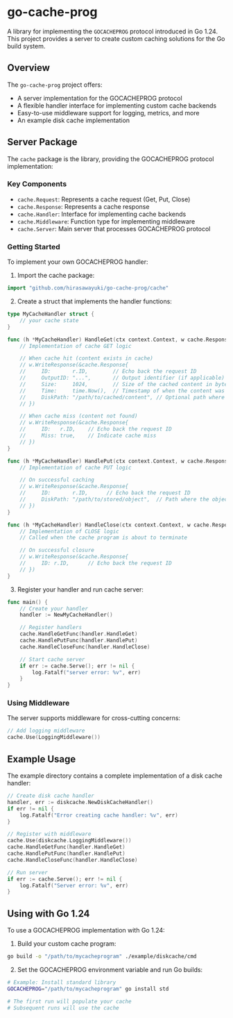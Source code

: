 # go-cache-prog

A library for implementing the `GOCACHEPROG` protocol introduced in Go 1.24. This project provides a server to create custom caching solutions for the Go build system.

## Overview

The `go-cache-prog` project offers:

- A server implementation for the GOCACHEPROG protocol
- A flexible handler interface for implementing custom cache backends
- Easy-to-use middleware support for logging, metrics, and more
- An example disk cache implementation

## Server Package

The `cache` package is the library, providing the GOCACHEPROG protocol implementation:

### Key Components

- `cache.Request`: Represents a cache request (Get, Put, Close)
- `cache.Response`: Represents a cache response
- `cache.Handler`: Interface for implementing cache backends
- `cache.Middleware`: Function type for implementing middleware
- `cache.Server`: Main server that processes GOCACHEPROG protocol

### Getting Started

To implement your own GOCACHEPROG handler:

1. Import the cache package:

```go
import "github.com/hirasawayuki/go-cache-prog/cache"
```

2. Create a struct that implements the handler functions:

```go
type MyCacheHandler struct {
    // your cache state
}

func (h *MyCacheHandler) HandleGet(ctx context.Context, w cache.ResponseWriter, r *cache.Request) {
    // Implementation of cache GET logic

    // When cache hit (content exists in cache)
    // w.WriteResponse(&cache.Response{
    //     ID:       r.ID,        // Echo back the request ID
    //     OutputID: "...",       // Output identifier (if applicable)
    //     Size:     1024,        // Size of the cached content in bytes
    //     Time:     time.Now(),  // Timestamp of when the content was cached
    //     DiskPath: "/path/to/cached/content", // Optional path where content is stored
    // })

    // When cache miss (content not found)
    // w.WriteResponse(&cache.Response{
    //     ID:   r.ID,    // Echo back the request ID
    //     Miss: true,    // Indicate cache miss
    // })
}

func (h *MyCacheHandler) HandlePut(ctx context.Context, w cache.ResponseWriter, r *cache.Request) {
    // Implementation of cache PUT logic

    // On successful caching
    // w.WriteResponse(&cache.Response{
    //     ID:       r.ID,      // Echo back the request ID
    //     DiskPath: "/path/to/stored/object",  // Path where the object was stored
    // })
}

func (h *MyCacheHandler) HandleClose(ctx context.Context, w cache.ResponseWriter, r *cache.Request) {
    // Implementation of CLOSE logic
    // Called when the cache program is about to terminate

    // On successful closure
    // w.WriteResponse(&cache.Response{
    //     ID: r.ID,      // Echo back the request ID
    // })
}
```

3. Register your handler and run cache server:

```go
func main() {
    // Create your handler
    handler := NewMyCacheHandler()

    // Register handlers
    cache.HandleGetFunc(handler.HandleGet)
    cache.HandlePutFunc(handler.HandlePut)
    cache.HandleCloseFunc(handler.HandleClose)

    // Start cache server
    if err := cache.Serve(); err != nil {
        log.Fatalf("server error: %v", err)
    }
}
```

### Using Middleware

The server supports middleware for cross-cutting concerns:

```go
// Add logging middleware
cache.Use(LoggingMiddleware())
```

## Example Usage

The example directory contains a complete implementation of a disk cache handler:

```go
// Create disk cache handler
handler, err := diskcache.NewDiskCacheHandler()
if err != nil {
    log.Fatalf("Error creating cache handler: %v", err)
}

// Register with middleware
cache.Use(diskcache.LoggingMiddleware())
cache.HandleGetFunc(handler.HandleGet)
cache.HandlePutFunc(handler.HandlePut)
cache.HandleCloseFunc(handler.HandleClose)

// Run server
if err := cache.Serve(); err != nil {
    log.Fatalf("Server error: %v", err)
}
```

## Using with Go 1.24

To use a GOCACHEPROG implementation with Go 1.24:

1. Build your custom cache program:

```bash
go build -o "/path/to/mycacheprogram" ./example/diskcache/cmd
```

2. Set the GOCACHEPROG environment variable and run Go builds:

```bash
# Example: Install standard library
GOCACHEPROG="/path/to/mycacheprogram" go install std

# The first run will populate your cache
# Subsequent runs will use the cache
```
